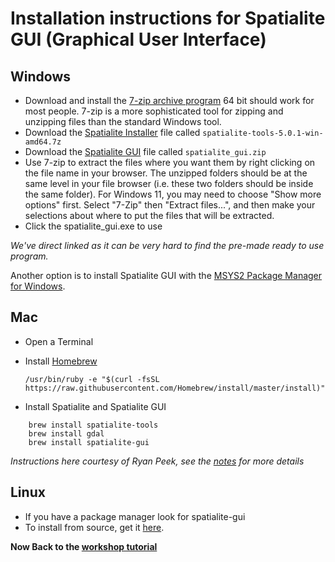 # Installation instructions for Spatialite GUI (Graphical User Interface)

## Windows

  * Download and install the [7-zip archive program](https://www.7-zip.org/) 64 bit should work for most people. 7-zip is a more sophisticated tool for zipping and unzipping files than the standard Windows tool.
  * Download the [Spatialite Installer](http://www.gaia-gis.it/gaia-sins/windows-bin-amd64/) file called `spatialite-tools-5.0.1-win-amd64.7z`
  * Download the [Spatialite GUI](https://ucdavis.box.com/s/4vgb1uq6v6bxw94blqoo7ubfv7lvtu4n) file called `spatialite_gui.zip`
  * Use 7-zip to extract the files where you want them by right clicking on the file name in your browser. The unzipped folders should be at the same level in your file browser (i.e. these two folders should be inside the same folder). For Windows 11, you may need to choose "Show more options" first. Select "7-Zip" then "Extract files...", and then make your selections about where to put the files that will be extracted.
  * Click the spatialite_gui.exe to use

  
  *We've direct linked as it can be very hard to find the pre-made ready to use program.*
  
Another option is to install Spatialite GUI with the [MSYS2 Package Manager for Windows](https://packages.msys2.org/package/mingw-w64-x86_64-spatialite-gui?repo=mingw64).

## Mac

  * Open a Terminal
  * Install [Homebrew](https://brew.sh/)
  
    ``` /usr/bin/ruby -e "$(curl -fsSL https://raw.githubusercontent.com/Homebrew/install/master/install)" ```
  
  * Install Spatialite and Spatialite GUI
  
   ```
       brew install spatialite-tools
       brew install gdal
       brew install spatialite-gui
   ```
   *Instructions here courtesy of Ryan Peek, see the [notes](https://github.com/ryanpeek/spatiallite_demo) for more details*

## Linux

 * If you have a package manager look for spatialite-gui
 * To install from source, get it [here](https://www.gaia-gis.it/fossil/spatialite_gui/index).


**Now Back to the [workshop tutorial](README.md)**
